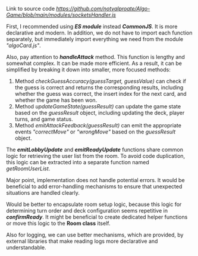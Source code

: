 Link to source code _https://github.com/notvalproate/Algo-Game/blob/main/modules/socketsHandler.js_

First, I recommended using ___ES module___ instead ___CommonJS___. It is more declarative and modern. In addition, we do not have to import each function separately, but immediately import everything we need from the module _"algoCard.js"_.

Also, pay attention to ___handleAttack___ method. This function is lengthy and somewhat complex. It can be made more efficient. As a result, it can be simplified by breaking it down into smaller, more focused methods:

1.  Method _checkGuessAccuracy(guessTarget, guessValue)_ can check if the guess is correct and returns the corresponding results, including whether the guess was correct, the insert index for the next card, and whether the game has been won.
2. Method _updateGameState(guessResult)_ can update the game state based on the _guessResult_ object, including updating the deck, player turns, and game status.
3. Method _emitAttackFeedback(guessResult)_ can emit the appropriate events _"correctMove"_ or _"wrongMove"_ based on the _guessResult_ object.

The ___emitLobbyUpdate___ and ___emitReadyUpdate___ functions share common logic for retrieving the user list from the room. To avoid code duplication, this logic can be extracted into a separate function named _getRoomUserList_.

Major point, implementation does not handle potential errors. It would be beneficial to add error-handling mechanisms to ensure that unexpected situations are handled clearly. 

Would be better to encapsulate room setup logic, because this logic for determining turn order and deck configuration seems repetitive in ___confirmReady___. It might be beneficial to create dedicated helper functions or move this logic to the __Room class__ itself.

Also for logging, we can use better mechanisms, which are provided, by external libraries that make reading logs more declarative and understandable. 

